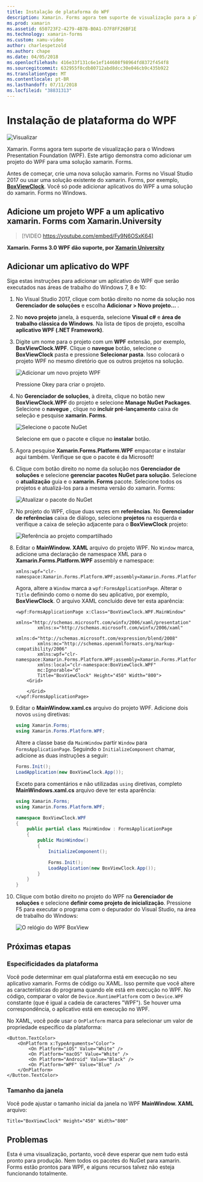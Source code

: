```yaml
---
title: Instalação de plataforma do WPF
description: Xamarin. Forms agora tem suporte de visualização para a plataforma do WPF
ms.prod: xamarin
ms.assetid: 650723F2-4279-4B7B-B0A1-D7F8FF26BF1E
ms.technology: xamarin-forms
ms.custom: xamu-video
author: charlespetzold
ms.author: chape
ms.date: 04/05/2018
ms.openlocfilehash: 416e33f131c6e1ef144608f98964fd8372f454f8
ms.sourcegitcommit: 632955f8cdb80712abd8dcc30e046cb9c435b922
ms.translationtype: MT
ms.contentlocale: pt-BR
ms.lasthandoff: 07/11/2018
ms.locfileid: "38831313"
---
```

# <a name="wpf-platform-setup"></a>Instalação de plataforma do WPF

![Visualizar](~/media/shared/preview.png)

Xamarin. Forms agora tem suporte de visualização para o Windows Presentation Foundation (WPF). Este artigo demonstra como adicionar um projeto do WPF para uma solução xamarin. Forms.

Antes de começar, crie uma nova solução xamarin. Forms no Visual Studio 2017 ou usar uma solução existente do xamarin. Forms, por exemplo, [ **BoxViewClock**](https://developer.xamarin.com/samples/xamarin-forms/BoxView/BoxViewClock/). Você só pode adicionar aplicativos do WPF a uma solução do xamarin. Forms no Windows.

## <a name="add-a-wpf-project-to-a-xamarinforms-app-with-xamarinuniversity"></a>Adicione um projeto WPF a um aplicativo xamarin. Forms com Xamarin.University

> [!VIDEO https://youtube.com/embed/Fy9N6OSxK64]

**Xamarin. Forms 3.0 WPF dão suporte, por [Xamarin University](https://university.xamarin.com/)**

## <a name="adding-a-wpf-app"></a>Adicionar um aplicativo do WPF

Siga estas instruções para adicionar um aplicativo do WPF que serão executados nas áreas de trabalho do Windows 7, 8 e 10:

1. No Visual Studio 2017, clique com botão direito no nome da solução nos **Gerenciador de soluções** e escolha **Adicionar > Novo projeto...** .

2. No **novo projeto** janela, à esquerda, selecione **Visual c#** e **área de trabalho clássica do Windows**. Na lista de tipos de projeto, escolha **aplicativo WPF (.NET Framework)**. 

3. Digite um nome para o projeto com um **WPF** extensão, por exemplo, **BoxViewClock.WPF**. Clique o **navegue** botão, selecione o **BoxViewClock** pasta e pressione **Selecionar pasta**. Isso colocará o projeto WPF no mesmo diretório que os outros projetos na solução.

    ![Adicionar um novo projeto WPF](wpf-images/add-new-project.png "adicionar um novo projeto WPF")

    Pressione Okey para criar o projeto.

4. No **Gerenciador de soluções**, à direita, clique no botão new **BoxViewClock.WPF** do projeto e selecione **Manage NuGet Packages**. Selecione o **navegue** , clique no **incluir pré-lançamento** caixa de seleção e pesquise **xamarin. Forms**.

    ![Selecione o pacote NuGet](wpf-images/select-nuget-package.png "selecione o pacote NuGet")

    Selecione em que o pacote e clique no **instalar** botão.

5. Agora pesquise **Xamarin.Forms.Platform.WPF** empacotar e instalar aqui também. Verifique se que o pacote é da Microsoft!

6. Clique com botão direito no nome da solução nos **Gerenciador de soluções** e selecione **gerenciar pacotes NuGet para solução**. Selecione o **atualização** guia e o **xamarin. Forms** pacote. Selecione todos os projetos e atualizá-los para a mesma versão do xamarin. Forms:

    ![Atualizar o pacote do NuGet](wpf-images/update-nuget-package.png "atualizar o pacote NuGet") 

7. No projeto do WPF, clique duas vezes em **referências**. No **Gerenciador de referências** caixa de diálogo, selecione **projetos** na esquerda e verifique a caixa de seleção adjacente para o **BoxViewClock** projeto:

    ![Referência ao projeto compartilhado](wpf-images/reference-shared-project.png "referência ao projeto compartilhado")

8. Editar o **MainWindow. XAML** arquivo do projeto WPF. No `Window` marca, adicione uma declaração de namespace XML para o **Xamarin.Forms.Platform.WPF** assembly e namespace:

    ```xaml
    xmlns:wpf="clr-namespace:Xamarin.Forms.Platform.WPF;assembly=Xamarin.Forms.Platform.WPF"
    ```

    Agora, altere a `Window` marca a `wpf:FormsApplicationPage`. Alterar o `Title` definindo como o nome do seu aplicativo, por exemplo, **BoxViewClock**. O arquivo XAML concluído deve ter esta aparência:

    ```xaml
    <wpf:FormsApplicationPage x:Class="BoxViewClock.WPF.MainWindow"
            xmlns="http://schemas.microsoft.com/winfx/2006/xaml/presentation"
            xmlns:x="http://schemas.microsoft.com/winfx/2006/xaml"
            xmlns:d="http://schemas.microsoft.com/expression/blend/2008"
            xmlns:mc="http://schemas.openxmlformats.org/markup-compatibility/2006"
            xmlns:wpf="clr-namespace:Xamarin.Forms.Platform.WPF;assembly=Xamarin.Forms.Platform.WPF"
            xmlns:local="clr-namespace:BoxViewClock.WPF"
            mc:Ignorable="d"
            Title="BoxViewClock" Height="450" Width="800">
        <Grid>
        
        </Grid>
    </wpf:FormsApplicationPage>
    ```

9. Editar o **MainWindow.xaml.cs** arquivo do projeto WPF. Adicione dois novos `using` diretivas:

    ```csharp
    using Xamarin.Forms;
    using Xamarin.Forms.Platform.WPF;
    ```

    Altere a classe base da `MainWindow` partir `Window` para `FormsApplicationPage`. Seguindo o `InitializeComponent` chamar, adicione as duas instruções a seguir:

    ```csharp
    Forms.Init();
    LoadApplication(new BoxViewClock.App());
    ```
    
    Exceto para comentários e não utilizadas `using` diretivas, completo **MainWindows.xaml.cs** arquivo deve ter esta aparência:

    ```csharp
    using Xamarin.Forms;
    using Xamarin.Forms.Platform.WPF;

    namespace BoxViewClock.WPF
    {
        public partial class MainWindow : FormsApplicationPage
        {
            public MainWindow()
            {
                InitializeComponent();

                Forms.Init();
                LoadApplication(new BoxViewClock.App());
            }
        }
    }
    ```

10. Clique com botão direito no projeto do WPF na **Gerenciador de soluções** e selecione **definir como projeto de inicialização**. Pressione F5 para executar o programa com o depurador do Visual Studio, na área de trabalho do Windows:

    ![O relógio do WPF BoxView](wpf-images/wpf-boxviewclock.png "BoxView relógio do WPF" )

## <a name="next-steps"></a>Próximas etapas

### <a name="platform-specifics"></a>Especificidades da plataforma

Você pode determinar em qual plataforma está em execução no seu aplicativo xamarin. Forms de código ou XAML. Isso permite que você altere as características do programa quando ele está em execução no WPF. No código, comparar o valor de `Device.RuntimePlatform` com o `Device.WPF` constante (que é igual a cadeia de caracteres "WPF"). Se houver uma correspondência, o aplicativo está em execução no WPF.

No XAML, você pode usar o `OnPlatform` marca para selecionar um valor de propriedade específico da plataforma:

```xaml
<Button.TextColor>
    <OnPlatform x:TypeArguments="Color">
        <On Platform="iOS" Value="White" />
        <On Platform="macOS" Value="White" />
        <On Platform="Android" Value="Black" />
        <On Platform="WPF" Value="Blue" />
    </OnPlatform>
</Button.TextColor>
```

### <a name="window-size"></a>Tamanho da janela

Você pode ajustar o tamanho inicial da janela no WPF **MainWindow. XAML** arquivo:

```xaml
Title="BoxViewClock" Height="450" Width="800"
```

## <a name="issues"></a>Problemas

Esta é uma visualização, portanto, você deve esperar que nem tudo está pronto para produção. Nem todos os pacotes do NuGet para xamarin. Forms estão prontos para WPF, e alguns recursos talvez não esteja funcionando totalmente.

